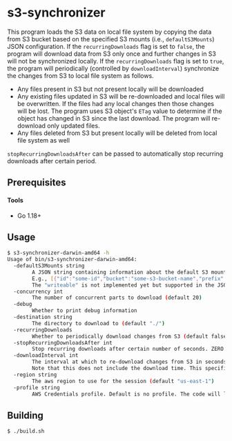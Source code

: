 # s3-synchronizer

This program loads the S3 data on local file system by copying the data from S3 bucket based on the specified S3 mounts (i.e., `defaultS3Mounts`) JSON configuration.
If the `recurringDownloads` flag is set to `false`, the program will download data from S3 only once and further changes in S3 will not be synchronized locally.
If the `recurringDownloads` flag is set to `true`, the program will periodically (controlled by `downloadInterval`) synchronize the changes from S3 to local file system as follows.
- Any files present in S3 but not present locally will be downloaded
- Any existing files updated in S3 will be re-downloaded and local files will be overwritten. If the files had any local changes then those changes will be lost. 
  The program uses S3 object's `ETag` value to determine if the object has changed in S3 since the last download. 
  The program will re-download only updated files.
- Any files deleted from S3 but present locally will be deleted from local file system as well

`stopRecurringDownloadsAfter` can be passed to automatically stop recurring downloads after certain period. 

## Prerequisites

#### Tools

- Go 1.18+

## Usage

```bash
$ s3-synchronizer-darwin-amd64 -h
Usage of bin/s3-synchronizer-darwin-amd64:
  -defaultS3Mounts string
        A JSON string containing information about the default S3 mounts 
        E.g., [{"id":"some-id","bucket":"some-s3-bucket-name","prefix":"some/s3/prefix/path","writeable":false,"kmsKeyId":"some-kms-key-arn"}]
        The "writeable" is not implemented yet but supported in the JSON structure, for future.
  -concurrency int
        The number of concurrent parts to download (default 20)
  -debug
        Whether to print debug information
  -destination string
        The directory to download to (default "./")
  -recurringDownloads 
        Whether to periodically download changes from S3 (default false)
  -stopRecurringDownloadsAfter int
        Stop recurring downloads after certain number of seconds. ZERO or Negative value means continue indefinitely. (default -1 i.e., indefinitely)
  -downloadInterval int
        The interval at which to re-download changes from S3 in seconds. This is only applicable when recurringDownloads is true. (default 60).
        Note that this does not include the download time. This specifies the duration in seconds to wait before initiating the next download after the previous one completes.
  -region string
        The aws region to use for the session (default "us-east-1")
  -profile string
        AWS Credentials profile. Default is no profile. The code will look for credentials in the following order: ENV variables, default credentials profile, EC2 instance metadata
```

## Building

```bash
$ ./build.sh
```
